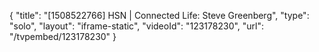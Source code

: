 {
    "title": "[1508522766] HSN | Connected Life: Steve Greenberg",
    "type": "solo",
    "layout": "iframe-static",
    "videoId": "123178230",
    "url": "\/tvpembed\/123178230"
}